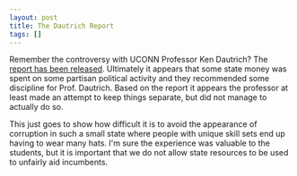 ```yaml
---
layout: post
title: The Dautrich Report
tags: []
---
```

Remember the controversy with UCONN Professor Ken Dautrich? The <a href="http://www.ctnewsjunkie.com/ctnj.php/archives/entry/uconn_report_on_rell_pollster/">report has been released</a>. Ultimately it appears that some state money was spent on some partisan political activity and they recommended some discipline for Prof. Dautrich. Based on the report it appears the professor at least made an attempt to keep things separate, but did not manage to actually do so. 

This just goes to show how difficult it is to avoid the appearance of corruption in such a small state where people with unique skill sets end up having to wear many hats. I'm sure the experience was valuable to the students, but it is important that we do not allow state resources to be used to unfairly aid incumbents.
